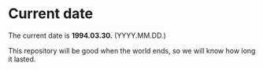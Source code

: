 # Current date

The current date is **1994.03.30.** (YYYY.MM.DD.)

This repository will be good when the world ends, so we will know how long it lasted.